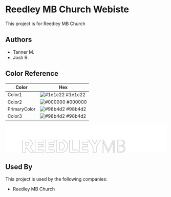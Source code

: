 
# Reedley MB Church Webiste

This project is for Reedley MB Church


## Authors

- Tanner M.
- Josh R.

## Color Reference

| Color             | Hex                                                                |
| ----------------- | ------------------------------------------------------------------ |
| Color1 | ![#1e1c22](https://via.placeholder.com/10/1e1c22?text=+) #1e1c22|
| Color2 | ![#000000](https://via.placeholder.com/10/000000?text=+) #000000|
| PrimaryColor | ![#98b4d2](https://via.placeholder.com/10/98b4d2?text=+) #98b4d2|
| Color3 | ![#98b4d2](https://via.placeholder.com/10/98b4d2?text=+) #98b4d2 |


![Logo](https://github.com/tmarks21/reedleymbc-website/blob/9c9af73332e106e06b70680fad16ee2c559b6c14/reedleymbc.png)
## Used By

This project is used by the following companies:

- Reedley MB Church


